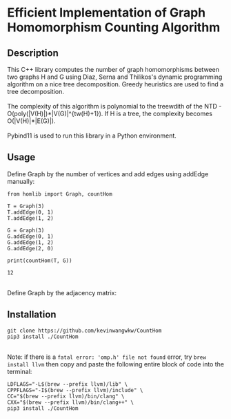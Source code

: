 # Efficient Implementation of Graph Homomorphism Counting Algorithm

## Description

This C++ library computes the number of graph homomorphisms between two graphs H and G using Diaz, Serna and Thilikos's dynamic programming algorithm on a nice tree decomposition. Greedy heuristics are used to find a tree decomposition. 
<br><br>The complexity of this algorithm is polynomial to the treewdith of the NTD - O(poly(|V(H)|)\*|V(G)|^{tw(H)+1}). If H is a tree, the complexity becomes O(|V(H)|\*|E(G)|).
<br><br>Pybind11 is used to run this library in a Python environment.

## Usage

Define Graph by the number of vertices and add edges using addEdge manually:
````
from homlib import Graph, countHom

T = Graph(3)
T.addEdge(0, 1)
T.addEdge(1, 2)

G = Graph(3)
G.addEdge(0, 1)
G.addEdge(1, 2)
G.addEdge(2, 0)

print(countHom(T, G))
````

````
12
````
<br>Define Graph by the adjacency matrix:

## Installation

````
git clone https://github.com/kevinwangwkw/CountHom
pip3 install ./CountHom
````

<br>Note: if there is a ````fatal error: 'omp.h' file not found```` error, try ````brew install llvm```` then copy and paste the following entire block of code into the terminal:
````
LDFLAGS="-L$(brew --prefix llvm)/lib" \
CPPFLAGS="-I$(brew --prefix llvm)/include" \
CC="$(brew --prefix llvm)/bin/clang" \
CXX="$(brew --prefix llvm)/bin/clang++" \
pip3 install ./CountHom
````
